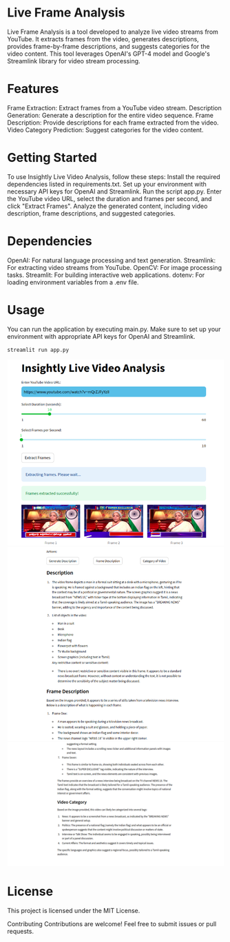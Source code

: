 # Live Frame Analysis
Live Frame Analysis is a tool developed to analyze live video streams from YouTube. It extracts frames from the video, generates descriptions, provides frame-by-frame descriptions, and suggests categories for the video content. This tool leverages OpenAI's GPT-4 model and Google's Streamlink library for video stream processing.

# Features
Frame Extraction: Extract frames from a YouTube video stream.
Description Generation: Generate a description for the entire video sequence.
Frame Description: Provide descriptions for each frame extracted from the video.
Video Category Prediction: Suggest categories for the video content.

# Getting Started
To use Insightly Live Video Analysis, follow these steps:
Install the required dependencies listed in requirements.txt.
Set up your environment with necessary API keys for OpenAI and Streamlink.
Run the script app.py.
Enter the YouTube video URL, select the duration and frames per second, and click "Extract Frames".
Analyze the generated content, including video description, frame descriptions, and suggested categories.

# Dependencies
OpenAI: For natural language processing and text generation.
Streamlink: For extracting video streams from YouTube.
OpenCV: For image processing tasks.
Streamlit: For building interactive web applications.
dotenv: For loading environment variables from a .env file.

# Usage
You can run the application by executing main.py. Make sure to set up your environment with appropriate API keys for OpenAI and Streamlink.
```python
streamlit run app.py
```

![Alt Text](IMG1.png)
![Alt Text](IMG2.png)
![Alt Text](IMG3.png)


# License
This project is licensed under the MIT License.

Contributing
Contributions are welcome! Feel free to submit issues or pull requests.

